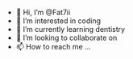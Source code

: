 - 👋 Hi, I’m @Fat7ii
- 👀 I’m interested in coding
- 🌱 I’m currently learning dentistry
- 💞️ I’m looking to collaborate on 
- 📫 How to reach me ...

<!---
Fat7ii/Fat7ii is a ✨ special ✨ repository because its `README.md` (this file) appears on your GitHub profile.
You can click the Preview link to take a look at your changes.
--->
